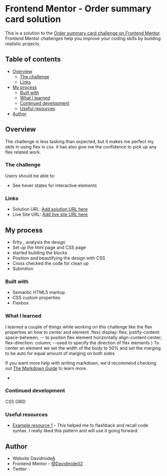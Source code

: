 # Frontend Mentor - Order summary card solution

This is a solution to the [Order summary card challenge on Frontend Mentor](https://www.frontendmentor.io/challenges/order-summary-component-QlPmajDUj). Frontend Mentor challenges help you improve your coding skills by building realistic projects. 

## Table of contents

- [Overview](#overview)
  - [The challenge](#the-challenge)
  - [Links](#links)
- [My process](#my-process)
  - [Built with](#built-with)
  - [What I learned](#what-i-learned)
  - [Continued development](#continued-development)
  - [Useful resources](#useful-resources)
- [Author](#author)


## Overview
The challenge is less tasking than expected, but it makes me perfect my skils in using flex in css. it has also give me the confidence to pick up any flex related work.

### The challenge

Users should be able to:

- See hover states for interactive elements



### Links

- Solution URL: [Add solution URL here](https://github.com/Davidmide02/Order-summary-component.git)
- Live Site URL: [Add live site URL here](https://celadon-cuchufli-3a5d91.netlify.app/)

## My process
- firlty , analysis the design
- Set up the html page and CSS page
- started building the blocks
- Position and beautifying the design with CSS
- Cross checked the code for clean up
- Submition

### Built with

- Semantic HTML5 markup
- CSS custom properties
- Flexbox



### What I learned

I learned a couple of things while working on this challenge
like the flex properties an how to center and element
.flex{
  display: flex;
  justify-content: space-between; -- to positon flex element horizontally
  align-content:center;
  flex-direction: column; --used to specify the direction of flex elements
}
To center an element
we set the width of the body to 50% and set the marging to be auto for equal amount of marging on both sides

If you want more help with writing markdown, we'd recommend checking out [The Markdown Guide](https://www.markdownguide.org/) to learn more.

*

### Continued development

CSS GRID


### Useful resources

- [Example resource 1](https://www.We3school.com) - This helped me to flashback and recall code syntax. I really liked this pattern and will use it going forward.
## Author

- Website Davidmide[A](https://www.your-site.com)
- Frontend Mentor - [@Davidmide02](https://www.frontendmentor.io/profile/Davidmide)
- Twitter - [](https://www.twitter.com/Davidmide)

